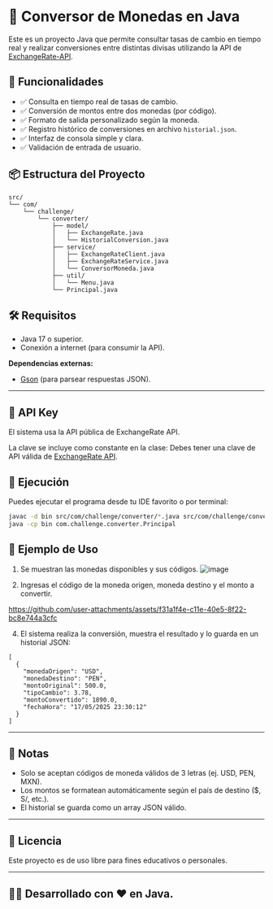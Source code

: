 # 💱 Conversor de Monedas en Java

Este es un proyecto Java que permite consultar tasas de cambio en tiempo real y realizar conversiones entre distintas divisas utilizando la API de [ExchangeRate-API](https://www.exchangerate-api.com/).

## 🚀 Funcionalidades

- ✅ Consulta en tiempo real de tasas de cambio.
- ✅ Conversión de montos entre dos monedas (por código).
- ✅ Formato de salida personalizado según la moneda.
- ✅ Registro histórico de conversiones en archivo `historial.json`.
- ✅ Interfaz de consola simple y clara.
- ✅ Validación de entrada de usuario.

## 📦 Estructura del Proyecto

```plaintext
src/
└── com/
    └── challenge/
        └── converter/
            ├── model/
            │   ├── ExchangeRate.java
            │   └── HistorialConversion.java
            ├── service/
            │   ├── ExchangeRateClient.java
            │   ├── ExchangeRateService.java
            │   └── ConversorMoneda.java
            ├── util/
            │   └── Menu.java
            └── Principal.java
```

## 🛠️ Requisitos

- Java 17 o superior.
- Conexión a internet (para consumir la API).

**Dependencias externas:**

- [Gson](https://github.com/google/gson) (para parsear respuestas JSON).

---

## 🔐 API Key

El sistema usa la API pública de ExchangeRate API.

La clave se incluye como constante en la clase:
Debes tener una clave de API válida de [ExchangeRate API](https://www.exchangerate-api.com/).


## 🧪 Ejecución

Puedes ejecutar el programa desde tu IDE favorito o por terminal:

```bash
javac -d bin src/com/challenge/converter/*.java src/com/challenge/converter/**/*.java
java -cp bin com.challenge.converter.Principal
```

## 🧮 Ejemplo de Uso

1. Se muestran las monedas disponibles y sus códigos.
   ![image](https://github.com/user-attachments/assets/322d9bb3-23cd-4cc9-b811-95eca63f1663)

2. Ingresas el código de la moneda origen, moneda destino y el monto a convertir.

https://github.com/user-attachments/assets/f31a1f4e-c11e-40e5-8f22-bc8e744a3cfc

4. El sistema realiza la conversión, muestra el resultado y lo guarda en un historial JSON:
```plaintext
[
  {
    "monedaOrigen": "USD",
    "monedaDestino": "PEN",
    "montoOriginal": 500.0,
    "tipoCambio": 3.78,
    "montoConvertido": 1890.0,
    "fechaHora": "17/05/2025 23:30:12"
  }
]

```

---

## 📌 Notas

- Solo se aceptan códigos de moneda válidos de 3 letras (ej. USD, PEN, MXN).
- Los montos se formatean automáticamente según el país de destino ($, S/, etc.).
- El historial se guarda como un array JSON válido.

---

## 📄 Licencia

Este proyecto es de uso libre para fines educativos o personales.

---

## 👨‍💻 Desarrollado con ❤️ en Java.
